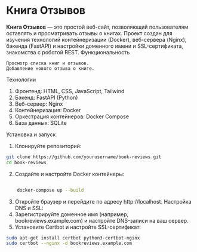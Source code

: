 # Книга Отзывов

**Книга Отзывов** — это простой веб-сайт, позволяющий пользователям оставлять и просматривать отзывы о книгах. Проект создан для изучения технологий контейнеризации (Docker), веб-сервера (Nginx), бэкенда (FastAPI) и настройки доменного имени и SSL-сертификата, знакомства с роботой REST.
Функциональность

    Просмотр списка книг и отзывов.
    Добавление нового отзыва о книге.

Технологии

  1. Фронтенд: HTML, CSS, JavaScript, Tailwind
  2. Бэкенд: FastAPI (Python)
  3. Веб-сервер: Nginx
  4. Контейнеризация: Docker
  5.  Оркестрация контейнеров: Docker Compose
  6.  База данных: SQLite

Установка и запуск

1. Клонируйте репозиторий:

``` bash
git clone https://github.com/yourusername/book-reviews.git
cd book-reviews
```

2. Создайте и настройте Docker контейнеры:

```bash

    docker-compose up --build
```

3. Откройте браузер и перейдите по адресу http://localhost.
Настройка DNS и SSL:
  1. Зарегистрируйте доменное имя (например, bookreviews.example.com) и настройте DNS-записи на ваш сервер.
  2. Установите Certbot и настройте SSL-сертификат:

```bash
sudo apt-get install certbot python3-certbot-nginx
sudo certbot --nginx -d bookreviews.example.com
```
